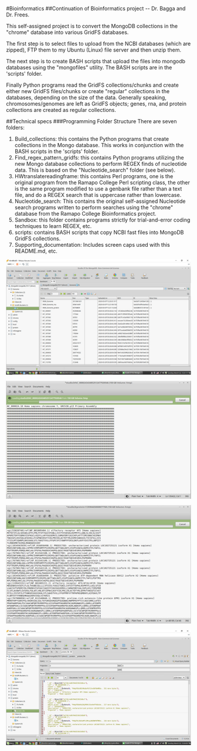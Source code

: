 #Bioinformatics
##Continuation of Bioinformatics project -- Dr. Bagga and Dr. Frees.

This self-assigned project is to convert the MongoDB collections in the "chrome" database into various GridFS databases.

The first step is to select files to upload from the NCBI databases (which are zipped), FTP them to my Ubuntu (Linux) file server and then unzip them.

The next step is to create BASH scripts that upload the files into mongodb databases using the "mongofiles" utility. The BASH scripts are in the 'scripts' folder.

Finally Python programs read the GridFS collections/chunks and create either new GridFS files/chunks or create "regular" collections in the databases, depending on the size of the data. Generally speaking, chromosomes/genomes are left as GridFS objects;  genes, rna, and protein collections are created as regular collections.

##Technical specs
###Programming Folder Structure
There are seven folders:
1. Build_collections: this contains the Python programs that create collections in the Mongo database. This works in conjunction with the BASH scripts in the 'scripts' folder.
2. Find_regex_pattern_gridfs: this contains Python programs utilizing the new Mongo database collections to perform REGEX finds of nucleotide data. This is based on the "Nucleotide_search" folder (see below).
3. HWtranslatereadingframe: this contains Perl programs, one is the original program from the Ramapo College Perl scripting class, the other is the same program modified to use a genbank file rather than a text file, and do a REGEX search that is uppercase rather than lowercase.
4. Nucleotide_search: This contains the original self-assigned Nucleotide search programs written to perform searches using the "chrome" database from the Ramapo College Bioinformatics project.
5. Sandbox: this folder contains programs strictly for trial-and-error coding techniques to learn REGEX, etc.
6. scripts: contains BASH scripts that copy NCBI fast files into MongoDB GridFS collections.
7. Supporting_documentation: Includes screen caps used with this README.md, etc.


![Screen cap of Studio 3T](./Supporting_documentation/Bioinformatics_2020-03-22_13-31-28.jpg)

![Screen cap of Studio 3T](./Supporting_documentation/Bioinformatics_2020-03-22_13-33-17.jpg)

![Screen cap of Studio 3T](./Supporting_documentation/Bioinformatics_2020-03-22_13-34-24.jpg)

![Screen cap of Studio 3T](./Supporting_documentation/Bioinformatics_2020-03-22_13-35-08.jpg)
